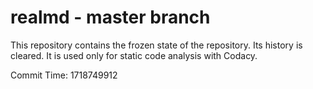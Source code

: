 # realmd - master branch

This repository contains the frozen state of the repository.
Its history is cleared. It is used only for static code
analysis with Codacy.

Commit Time: 1718749912
